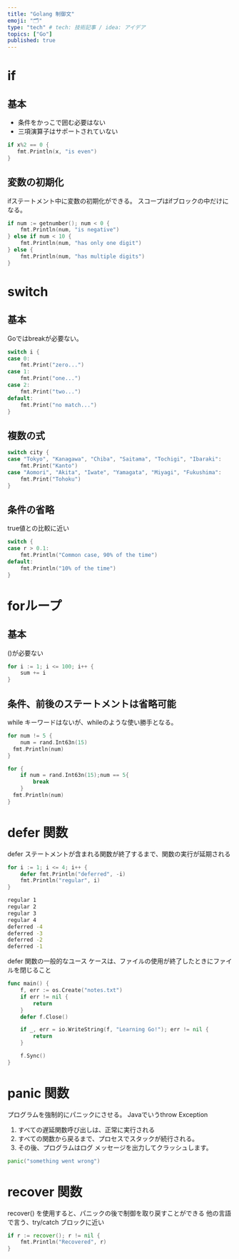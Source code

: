 ```yaml
---
title: "Golang 制御文"
emoji: "🗂"
type: "tech" # tech: 技術記事 / idea: アイデア
topics: ["Go"]
published: true
---
```


# if
## 基本
- 条件をかっこで囲む必要はない
- 三項演算子はサポートされていない

```go
if x%2 == 0 {
   fmt.Println(x, "is even")
}
```

## 変数の初期化
ifステートメント中に変数の初期化ができる。
スコープはifブロックの中だけになる。
```go
if num := getnumber(); num < 0 {
    fmt.Println(num, "is negative")
} else if num < 10 {
    fmt.Println(num, "has only one digit")
} else {
    fmt.Println(num, "has multiple digits")
}
```

# switch

## 基本
Goではbreakが必要ない。
```go
switch i {
case 0:
    fmt.Print("zero...")
case 1:
    fmt.Print("one...")
case 2:
    fmt.Print("two...")
default:
    fmt.Print("no match...")
}

```

## 複数の式
```go
switch city {
case "Tokyo", "Kanagawa", "Chiba", "Saitama", "Tochigi", "Ibaraki":
    fmt.Print("Kanto")
case "Aomori", "Akita", "Iwate", "Yamagata", "Miyagi", "Fukushima":
    fmt.Print("Tohoku")
}
```

## 条件の省略
true値との比較に近い
```go
switch {
case r > 0.1:
    fmt.Println("Common case, 90% of the time")
default:
    fmt.Println("10% of the time")
}

```

# forループ
## 基本
()が必要ない
```go
for i := 1; i <= 100; i++ {
    sum += i
}
```
## 条件、前後のステートメントは省略可能
while キーワードはないが、whileのような使い勝手となる。
```go
for num != 5 {
    num = rand.Int63n(15)
　fmt.Println(num)
}
```
```go
for {
    if num = rand.Int63n(15);num == 5{
        break
    }
　fmt.Println(num)
}

```

# defer 関数
defer ステートメントが含まれる関数が終了するまで、関数の実行が延期される
```go
for i := 1; i <= 4; i++ {
    defer fmt.Println("deferred", -i)
    fmt.Println("regular", i)
}
```
```zsh
regular 1
regular 2
regular 3
regular 4
deferred -4
deferred -3
deferred -2
deferred -1
```
defer 関数の一般的なユース ケースは、ファイルの使用が終了したときにファイルを閉じること
```go
func main() {
    f, err := os.Create("notes.txt")
    if err != nil {
        return
    }
    defer f.Close()

    if _, err = io.WriteString(f, "Learning Go!"); err != nil {
        return
    }

    f.Sync()
}
```

# panic 関数
プログラムを強制的にパニックにさせる。
Javaでいうthrow Exception

1. すべての遅延関数呼び出しは、正常に実行される
1. すべての関数から戻るまで、プロセスでスタックが続行される。
1.  その後、プログラムはログ メッセージを出力してクラッシュします。
```go
panic("something went wrong")
```

# recover 関数
recover() を使用すると、パニックの後で制御を取り戻すことができる
他の言語で言う、try/catch ブロックに近い
```go
if r := recover(); r != nil {
    fmt.Println("Recovered", r)
}
```
